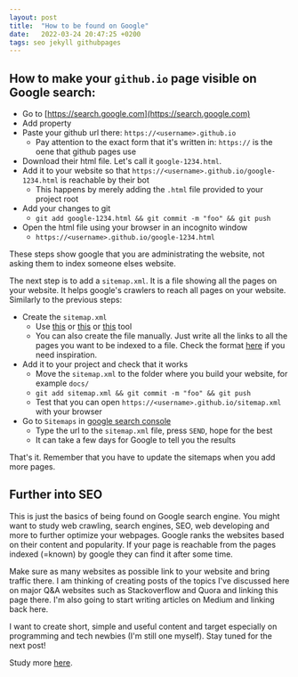 ```yaml
---
layout: post
title:  "How to be found on Google"
date:   2022-03-24 20:47:25 +0200
tags: seo jekyll githubpages
---
```


## How to make your `github.io` page visible on Google search:

- Go to [https://search.google.com](https://search.google.com)
- Add property
- Paste your github url there: `https://<username>.github.io`
  - Pay attention to the exact form that it's written in: `https://` is the oene that github pages use
- Download their html file. Let's call it `google-1234.html`.
- Add it to your website so that `https://<username>.github.io/google-1234.html` is reachable by their bot
  - This happens by merely adding the `.html` file provided to your project root
- Add your changes to git
  - `git add google-1234.html && git commit -m "foo" && git push`
- Open the html file using your browser in an incognito window
  - `https://<username>.github.io/google-1234.html`

These steps show google that you are administrating the website, not asking them to index someone elses website.

The next step is to add a `sitemap.xml`. It is a file showing all the pages on your website. It helps google's crawlers to reach all pages on your website. Similarly to the previous steps:

- Create the `sitemap.xml`
  - Use [this](https://www.xml-sitemaps.com/) or [this](https://www.mysitemapgenerator.com/) or [this](https://www.sureoak.com/seo-tools/google-xml-sitemap-generator) tool
  - You can also create the file manually. Just write all the links to all the pages you want to be indexed to a file. Check the format [here](https://www.google.com/gmail/sitemap.xml) if you need inspiration.
- Add it to your project and check that it works
  - Move the `sitemap.xml` to the folder where you build your website, for example `docs/`
  - `git add sitemap.xml && git commit -m "foo" && git push`
  - Test that you can open `https://<username>.github.io/sitemap.xml` with your browser
- Go to `Sitemaps` in [google search console](https://search.google.com/search-console/sitemaps)
  - Type the url to the `sitemap.xml` file, press `SEND`, hope for the best
  - It can take a few days for Google to tell you the results

That's it. Remember that you have to update the sitemaps when you add more pages.

## Further into SEO

This is just the basics of being found on Google search engine. You might want to study web crawling, search engines, SEO, web developing and more to further optimize your webpages. Google ranks the websites based on their content and popularity. If your page is reachable from the pages indexed (=known) by google they can find it after some time.

Make sure as many websites as possible link to your website and bring traffic there. I am thinking of creating posts of the topics I've discussed here on major Q&A websites such as Stackoverflow and Quora and linking this page there. I'm also going to start writing articles on Medium and linking back here.

I want to create short, simple and useful content and target especially on programming and tech newbies (I'm still one myself). Stay tuned for the next post!

Study more [here](https://developers.google.com/search/docs/fundamentals/seo-starter-guide).